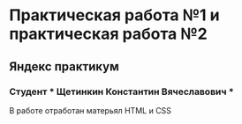 # Практическая работа №1 и практическая работа №2 
## Яндекс практикум
### Студент * Щетинкин Константин Вячеславович *

В работе отработан матерьял HTML и CSS  
